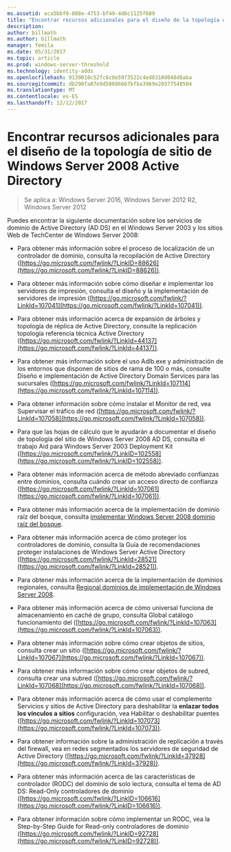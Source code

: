 ```yaml
---
ms.assetid: eca5bbf0-088e-4753-bf49-4d6c1125f689
title: "Encontrar recursos adicionales para el diseño de la topología de sitio de Windows Server 2008 Active Directory"
description: 
author: billmath
ms.author: billmath
manager: femila
ms.date: 05/31/2017
ms.topic: article
ms.prod: windows-server-threshold
ms.technology: identity-adds
ms.openlocfilehash: 9139018c52fc6c8e5973522c4ed8310d048d6aba
ms.sourcegitcommit: db290fa07e9d50686667bfba3969e20377548504
ms.translationtype: MT
ms.contentlocale: es-ES
ms.lasthandoff: 12/12/2017
---
```

# <a name="finding-additional-resources-for-windows-server-2008-active-directory-site-topology-design"></a>Encontrar recursos adicionales para el diseño de la topología de sitio de Windows Server 2008 Active Directory

>Se aplica a: Windows Server 2016, Windows Server 2012 R2, Windows Server 2012

Puedes encontrar la siguiente documentación sobre los servicios de dominio de Active Directory (AD DS) en el Windows Server 2003 y los sitios Web de TechCenter de Windows Server 2008:  
  
-   Para obtener más información sobre el proceso de localización de un controlador de dominio, consulta la recopilación de Active Directory ([https://go.microsoft.com/fwlink/?LinkID=88626](https://go.microsoft.com/fwlink/?LinkID=88626)).  
  
-   Para obtener más información sobre cómo diseñar e implementar los servidores de impresión, consulta el diseño y la implementación de servidores de impresión ([https://go.microsoft.com/fwlink/?LinkId=107041](https://go.microsoft.com/fwlink/?LinkId=107041)).  
  
-   Para obtener más información acerca de expansión de árboles y topología de réplica de Active Directory, consulte la replicación topología referencia técnica Active Directory ([https://go.microsoft.com/fwlink/?LinkId=44137](https://go.microsoft.com/fwlink/?LinkId=44137)).  
  
-   Para obtener más información sobre el uso Adlb.exe y administración de los entornos que disponen de sitios de rama de 100 o más, consulte Diseño e implementación de Active Directory Domain Services para las sucursales ([https://go.microsoft.com/fwlink/?LinkId=107114](https://go.microsoft.com/fwlink/?LinkId=107114)).  
  
-   Para obtener información sobre cómo instalar el Monitor de red, vea Supervisar el tráfico de red ([https://go.microsoft.com/fwlink/?LinkId=107058](https://go.microsoft.com/fwlink/?LinkId=107058)).  
  
-   Para que las hojas de cálculo que le ayudarán a documentar el diseño de topología del sitio de Windows Server 2008 AD DS, consulta el trabajo Aid para Windows Server 2003 Deployment Kit ([https://go.microsoft.com/fwlink/?LinkID=102558](https://go.microsoft.com/fwlink/?LinkID=102558)).  
  
-   Para obtener más información acerca de método abreviado confianzas entre dominios, consulta cuándo crear un acceso directo de confianza ([https://go.microsoft.com/fwlink/?LinkId=107061](https://go.microsoft.com/fwlink/?LinkId=107061)).  
  
-   Para obtener más información acerca de la implementación de dominio raíz del bosque, consulta [implementar Windows Server 2008 dominio raíz del bosque](https://technet.microsoft.com/library/cc731174.aspx).  
  
-   Para obtener más información acerca de cómo proteger los controladores de dominio, consulta la Guía de recomendaciones proteger instalaciones de Windows Server Active Directory ([https://go.microsoft.com/fwlink/?LinkId=28521](https://go.microsoft.com/fwlink/?LinkId=28521)).  
  
-   Para obtener más información acerca de la implementación de dominios regionales, consulta [Regional dominios de implementación de Windows Server 2008](https://technet.microsoft.com/library/cc755118.aspx).  
  
-   Para obtener más información acerca de cómo universal funciona de almacenamiento en caché de grupo, consulta Global catálogo funcionamiento del ([https://go.microsoft.com/fwlink/?LinkId=107063](https://go.microsoft.com/fwlink/?LinkId=107063)).  
  
-   Para obtener más información sobre cómo crear objetos de sitios, consulta crear un sitio ([https://go.microsoft.com/fwlink/?LinkId=107067](https://go.microsoft.com/fwlink/?LinkId=107067)).  
  
-   Para obtener más información sobre cómo crear objetos de subred, consulta crear una subred ([https://go.microsoft.com/fwlink/?LinkId=107068](https://go.microsoft.com/fwlink/?LinkId=107068)).  
  
-   Para obtener más información acerca de cómo usar el complemento Servicios y sitios de Active Directory para deshabilitar la **enlazar todos los vínculos a sitios** configuración, vea Habilitar o deshabilitar puentes ([https://go.microsoft.com/fwlink/?LinkId=107073](https://go.microsoft.com/fwlink/?LinkId=107073)).  
  
-   Para obtener información sobre la administración de replicación a través del firewall, vea en redes segmentados los servidores de seguridad de Active Directory ([https://go.microsoft.com/fwlink/?LinkId=37928](https://go.microsoft.com/fwlink/?LinkId=37928)).  
  
-   Para obtener más información acerca de las características de controlador (RODC) del dominio de solo lectura, consulta el tema de AD DS: Read-Only controladores de dominio ([https://go.microsoft.com/fwlink/?LinkID=106616](https://go.microsoft.com/fwlink/?LinkID=106616)).  
  
-   Para obtener información sobre cómo implementar un RODC, vea la Step-by-Step Guide for Read-only controladores de dominio ([https://go.microsoft.com/fwlink/?LinkID=92728](https://go.microsoft.com/fwlink/?LinkID=92728)).  
  


